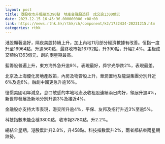 ```yaml
---
layout: post
title: 港股收市升幅縮至390點　地產金融股造好　成交逾1300億元
date: 2023-12-15 16:45:36.000000000 +08:00
link: https://news.rthk.hk/rthk/ch/component/k2/1732434-20231215.htm
categories: rthk
---
```


港股顯著造好，隔夜美股持續上升，加上內地11月部分經濟數據有改善。恒指一度升至16964點，升逾560點，最終收市報16792點，升390點，升幅2.4%。主板成交額約1363億元，創約兩星期最高。

藍籌股普遍上升，東方海外急升逾9%，表現最好，舜宇光學跌2%，表現最差。

北京及上海優化房地產政策，內房及物管股上升，華潤置地及龍湖集團分別升近6%及逾6%。融創中國更急升逾16%。

憧憬美國明年減息，息口敏感的本地地產及收租股連續兩日向好，領展升逾4%，新世界發展及新地分別升逾3%及接近4%。

金融股亦支持大市表現，港交所升逾4%，平保、友邦及招行升近3%至逾5%。

科技指數未能企穩3800點，收市報3780點，升2.2%。

總結全星期，港股累計升2.8%，升458點。科技指數累升2%，兩者都結束兩星期跌勢。
